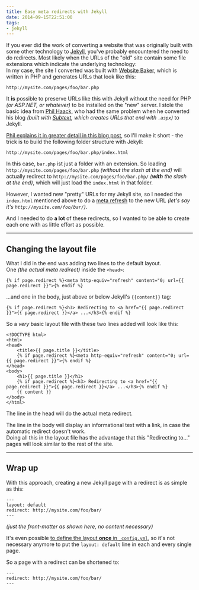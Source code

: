```yaml
---
title: Easy meta redirects with Jekyll
date: 2014-09-15T22:51:00
tags:
- jekyll
---
```


If you ever did the work of converting a website that was originally built with some other technology to [Jekyll](http://jekyllrb.com/), you've probably encountered the need to do redirects. Most likely when the URLs of the "old" site contain some file extensions which indicate the underlying technology:  
In my case, the site I converted was built with [Website Baker](http://www.websitebaker.org/), which is written in PHP and generates URLs that look like this:

    http://mysite.com/pages/foo/bar.php

It **is** possible to preserve URLs like this with Jekyll without the need for PHP *(or ASP.NET, or whatever)* to be installed on the "new" server. I stole the basic idea from [Phil Haack](http://haacked.com), who had the same problem when he converted his blog *(built with [Subtext](http://subtextproject.com/), which creates URLs that end with `.aspx`)* to Jekyll.  

[Phil explains it in greater detail in this blog post](http://haacked.com/archive/2013/12/03/jekyll-url-extensions/), so I'll make it short - the trick is to build the following folder structure with Jekyll:

    http://mysite.com/pages/foo/bar.php/index.html

In this case, `bar.php` ist just a folder with an extension. So loading `http://mysite.com/pages/foo/bar.php` *(without the slash at the end)* will actually redirect to `http://mysite.com/pages/foo/bar.php/` *(**with** the slash at the end)*, which will just load the `index.html` in that folder.

However, I wanted new "pretty" URLs for my Jekyll site, so I needed the `index.html` mentioned above to do a [meta refresh](http://en.wikipedia.org/wiki/Meta_refresh) to the new URL *(let's say it's `http://mysite.com/foo/bar/`)*.

And I needed to do **a lot** of these redirects, so I wanted to be able to create each one with as little effort as possible.

---

## Changing the layout file

What I did in the end was adding two lines to the default layout.  
One *(the actual meta redirect)* inside the `<head>`:

    {% if page.redirect %}<meta http-equiv="refresh" content="0; url={{ page.redirect }}">{% endif %}

...and one in the body, just above or below Jekyll's `{{content}}` tag:

    {% if page.redirect %}<h3> Redirecting to <a href="{{ page.redirect }}">{{ page.redirect }}</a> ...</h3>{% endif %}

So a *very* basic layout file with these two lines added will look like this:

    <!DOCTYPE html>
    <html>
    <head>
        <title>{{ page.title }}</title>
        {% if page.redirect %}<meta http-equiv="refresh" content="0; url={{ page.redirect }}">{% endif %}
    </head>
    <body>
        <h1>{{ page.title }}</h1>
        {% if page.redirect %}<h3> Redirecting to <a href="{{ page.redirect }}">{{ page.redirect }}</a> ...</h3>{% endif %}
        {{ content }}
    </body>
    </html>

The line in the head will do the actual meta redirect.

The line in the body will display an informational text with a link, in case the automatic redirect doesn't work.  
Doing all this in the layout file has the advantage that this "Redirecting to..." pages will look similar to the rest of the site.

---

## Wrap up

With this approach, creating a new Jekyll page with a redirect is as simple as this:

    ---
    layout: default
    redirect: http://mysite.com/foo/bar/
    ---

*(just the front-matter as shown here, no content necessary)*
    
It's even possible [to define the layout **once** in `_config.yml`](http://jekyllrb.com/docs/configuration/#front-matter-defaults), so it's not necessary anymore to put the `layout: default` line in each and every single page.

So a page with a redirect can be shortened to:

    ---
    redirect: http://mysite.com/foo/bar/
    ---
